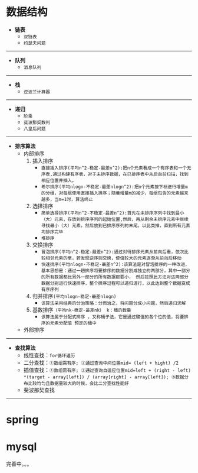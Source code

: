 # 数据结构
- **链表**
   + `双链表`
   + `约瑟夫问题`
***

- **队列**
   + `消息队列`
***

- **栈**
   + `逆波兰计算器`
***

- **递归**
   + `阶乘`
   + `斐波那契数列`
   + `八皇后问题`
***

- **排序算法**
   + 内部排序
     1. 插入排序
        * `直接插入排序(平均n^2-稳定-最差n^2):把n个元素看成一个有序表和一个无序表,通过构建有序表，对于未排序数据，在已排序表中从后向前扫描，找到相应位置并插入。`
        * `希尔排序(平均nlogn-不稳定-最差nlogn^2):把n个元素按下标进行增量m的分组，对每组使用直接插入排序；随着增量m的减少，每组包含的元素越来越多，当m=1时，算法终止`
     2. 选择排序
        * `简单选择排序(平均n^2-不稳定-最差n^2):首先在未排序序列中找到最小（大）元素，存放到排序序列的起始位置,然后，再从剩余未排序元素中继续寻找最小（大）元素，然后放到已排序序列的末尾。以此类推，直到所有元素均排序完毕`
        * `堆排序`
     3. 交换排序
        * `冒泡排序(平均n^2-稳定-最差n^2):通过对待排序元素从前向后看，依次比较相邻元素的至，若发现逆序则交换，使值较大的元素逐渐从前向后移动`
        * `快速排序(平均nlogn-不稳定-最差n^2):该算法是对冒泡排序的一种改进，
                    基本思想是：通过一趟排序将要排序的数据分割成独立的两部分，其中一部分的所有数据都比另外一部分的所有数据都要小，
                    然后按照此方法对这两部分数据分别进行快速排序，整个排序过程可以递归进行，以此达到整个数据变成有序序列`
     4. 归并排序`(平均nlogn-稳定-最差nlogn)`
        * `该算法采用经典的分治策略：分而治之，将问题分成小问题，然后递归求解`
     5. 基数排序`（平均nk-稳定-最差nk） k：桶的数量`
        * `该算法属于分配式排序 ，又称桶子法，它是通过键值的各个位的值，将要排序的元素分配值 预定的桶中`
   + 外部排序
***    


- **查找算法**
    + 线性查找：`for循环遍历`
    + 二分查找：`①数组需有序;
                ②通过查询中间位置mid= (left + hight) /2`
    + 插值查找：`①数组需有序;
                ②通过查询自适应位置mid=left + (right - left) *(target - array[left]) / (array[right] - array[left]);
                ③数据分布比较均匀且数据量较大的时候，会比二分查找性能好
                `
    + 斐波那契查找
***    

# spring

# mysql

完善中。。。
